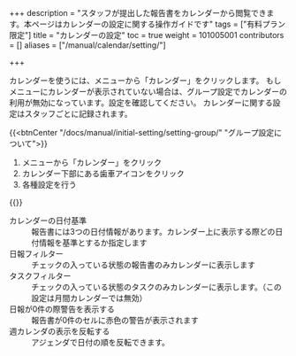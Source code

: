 +++
description = "スタッフが提出した報告書をカレンダーから閲覧できます。本ページはカレンダーの設定に関する操作ガイドです"
tags = ["有料プラン限定"]
title = "カレンダーの設定"
toc = true
weight = 101005001
contributors = []
aliases = ["/manual/calendar/setting/"]

+++

カレンダーを使うには、メニューから「カレンダー」をクリックします。
もしメニューにカレンダーが表示されていない場合は、グループ設定でカレンダーの利用が無効になっています。設定を確認してください。
カレンダーに関する設定はスタッフごとに記録されます。

{{<btnCenter "/docs/manual/initial-setting/setting-group/" "グループ設定について">}}

1. メニューから「カレンダー」をクリック
1. カレンダー下部にある歯車アイコンをクリック
1. 各種設定を行う


{{<appscreen filename="calendar-setting" title="カレンダーに関する設定画面" >}}

<dl class="basic">
<dt>カレンダーの日付基準</dt>
<dd>報告書には3つの日付情報があります。カレンダー上に表示する際どの日付情報を基準とするか指定します</dd>
<dt>日報フィルター</dt>
<dd>チェックの入っている状態の報告書のみカレンダーに表示します</dd>
<dt>タスクフィルター</dt>
<dd>チェックの入っている状態のタスクのみカレンダーに表示します。（この設定は月間カレンダーでは無効）</dd>
<dt>日報が0件の際警告を表示する</dt>
<dd>報告書が0件のセルに赤色の警告が表示されます</dd>
<dt>週カレンダの表示を反転する</dt>
<dd>アジェンダで日付の順を反転できます。</dd>
</dl>

